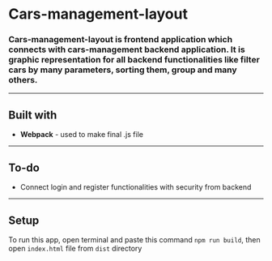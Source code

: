 # **Cars-management-layout** 
### Cars-management-layout is frontend application which connects with cars-management backend application. It is graphic representation for all backend functionalities like filter cars by many parameters, sorting them, group and many others. 

------------------------------------------

## **Built with**
* **Webpack** - used to make final .js file

------------------------------------------

## **To-do**

* Connect login and register functionalities with security from backend

------------------------------------------

## **Setup**

To run this app, open terminal and paste this command `npm run build`, then open `index.html` file from `dist` directory